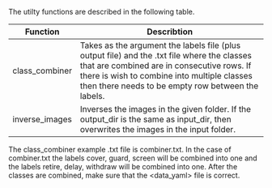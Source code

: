 The utilty functions are described in the following table.

| Function | Describtion |
| ------------- | ------------- |
| class_combiner | Takes as the argument the labels file (plus output file) and the .txt file where the classes that are combined are in consecutive rows. If there is wish to combine into multiple classes then there needs to be empty row between the labels. |
| inverse_images | Inverses the images in the given folder. If the output_dir is the same as input_dir, then overwrites the images in the input folder.

The class_combiner example .txt file is combiner.txt. In the case of combiner.txt the labels cover, guard, screen will be combined into one and the labels retire, delay, withdraw will be combined into one. After the classes are combined, make sure that the <data_yaml> file is correct.
